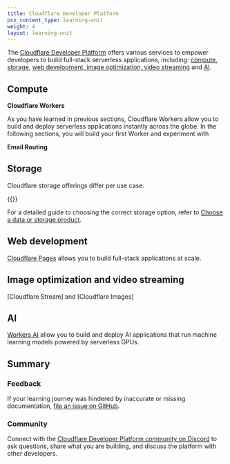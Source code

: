 ```yaml
---
title: Cloudflare Developer Platform
pcx_content_type: learning-unit
weight: 4
layout: learning-unit
---
```


The [Cloudflare Developer Platform](https://www.cloudflare.com/developer-platform/products/) offers various services to empower developers to build full-stack serverless applications, including: [compute](https://www.cloudflare.com/developer-platform/products/#compute), [storage](https://www.cloudflare.com/developer-platform/products/#storage), [web development, image optimization, video streaming](https://www.cloudflare.com/developer-platform/products/#webdev) and [AI](https://ai.cloudflare.com/).

## Compute

**Cloudflare Workers**

As you have learned in previous sections, Cloudflare Workers allow you to build and deploy serverless applications instantly across the globe. In the following sections, you will build your first Worker and experiment with 

**Email Routing**


## Storage

Cloudflare storage offerings differ per use case.

{{<render file="/_storage-products-table.md" productFolder="/workers/">}}

For a detailed guide to choosing the correct storage option, refer to [Choose a data or storage product](/workers/platform/storage-options/).

## Web development

[Cloudflare Pages](/pages/) allows you to build full-stack applications at scale.

## Image optimization and video streaming

[Cloudflare Stream] and [Cloudflare Images]

## AI

[Workers AI](/workers-ai/) allow you to build and deploy AI applications that run machine learning models powered by serverless GPUs.

## Summary



### Feedback

If your learning journey was hindered by inaccurate or missing documentation, [file an issue on GitHub](https://github.com/cloudflare/cloudflare-docs/issues/new/choose).

### Community

Connect with the [Cloudflare Developer Platform community on Discord](https://discord.cloudflare.com) to ask questions, share what you are building, and discuss the platform with other developers.


